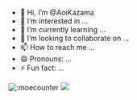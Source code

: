 - 👋 Hi, I’m @AoiKazama
- 👀 I’m interested in ...
- 🌱 I’m currently learning ...
- 💞️ I’m looking to collaborate on ...
- 📫 How to reach me ...
- 😄 Pronouns: ...
- ⚡ Fun fact: ...

<!---
AoiKazama/AoiKazama is a ✨ special ✨ repository because its `README.md` (this file) appears on your GitHub profile.
You can click the Preview link to take a look at your changes.
--->
![:moecounter](https://count.getloli.com/get/@:geniac)
![](https://komarev.com/ghpvc/?username=AoiKazama&color=yellow)
